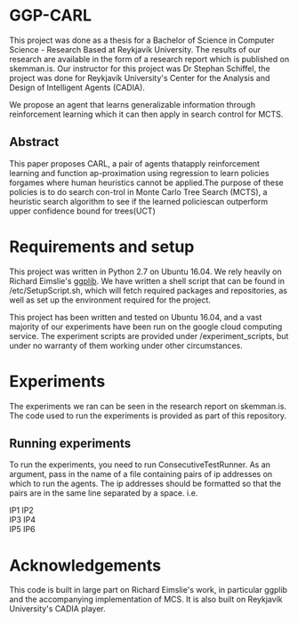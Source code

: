 # GGP-CARL

This project was done as a thesis for a Bachelor of Science in Computer Science - Research Based at Reykjavík University. The results of our research are available in the form of a research report which is published on skemman.is. Our instructor for this project was Dr Stephan Schiffel, the project was done for Reykjavík University's Center for the Analysis and Design of Intelligent Agents (CADIA).

We propose an agent that learns generalizable information through reinforcement learning which it can then apply in search control for MCTS.

## Abstract
This paper proposes CARL, a pair of agents thatapply  reinforcement  learning  and  function  ap-proximation using regression to learn policies forgames where human heuristics cannot be applied.The purpose of these policies is to do search con-trol in Monte Carlo Tree Search (MCTS), a heuristic search algorithm to see if the learned policiescan outperform upper confidence bound for trees(UCT)

# Requirements and setup

This project was written in Python 2.7 on Ubuntu 16.04.
We rely heavily on Richard Eimslie's [ggplib](https://github.com/richemslie/ggplib).
We have written a shell script that can be found in /etc/SetupScript.sh, which will fetch required packages and repositories, as well as set up the environment required for the project.

This project has been written and tested on Ubuntu 16.04, and a vast majority of our experiments have been run on the google cloud computing service. The experiment scripts are provided under /experiment_scripts, but under no warranty of them working under other circumstances.

# Experiments

The experiments we ran can be seen in the research report on skemman.is. The code used to run the experiments is provided as part of this repository. 

## Running experiments
To run the experiments, you need to run ConsecutiveTestRunner. As an argument, pass in the name of a file containing pairs of ip addresses on which to run the agents. The ip addresses should be formatted so that the pairs are in the same line separated by a space. i.e.

IP1 IP2 \
IP3 IP4 \
IP5 IP6 


# Acknowledgements

This code is built in large part on Richard Eimslie's work, in particular ggplib and the accompanying implementation of MCS. It is also built on Reykjavík University's CADIA player.
